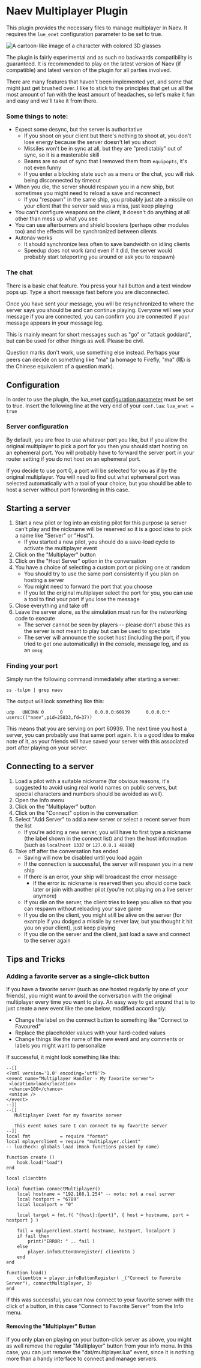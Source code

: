 # Naev Multiplayer Plugin

This plugin provides the necessary files to manage multiplayer in Naev. It requires the `lue_enet` configuration parameter to be set to true.

![A cartoon-like image of a character with colored 3D glasses](gfx/vn/characters/pers_mpauth.png?raw=true "The Original Multiplayer")

The plugin is fairly experimental and as such no backwards compatibility is guaranteed. It is recommended to play on the latest version of Naev (if compatible) and latest version of the plugin for all parties involved.

There are many features that haven't been implemented yet, and some that might just get brushed over. I like to stick to the principles that get us all the most amount of fun with the least amount of headaches, so let's make it fun and easy and we'll take it from there.

### Some things to note:

- Expect some desync, but the server is authoritative 
    - If you shoot on your client but there's nothing to shoot at, you don't lose energy because the server doesn't let you shoot
    - Missiles won't be in sync at all, but they are "predictably" out of sync, so it is a masterable skill
    - Beams are so out of sync that I removed them from `equipopts`, it's not even funny
    - If you enter a blocking state such as a menu or the chat, you will risk being disconnected by timeout
- When you die, the server should respawn you in a new ship, but sometimes you might need to reload a save and reconnect
    - If you "respawn" in the same ship, you probably just ate a missile on your client that the server said was a miss, just keep playing
- You can't configure weapons on the client, it doesn't do anything at all other than mess up what you see
- You can use afterburners and shield boosters (perhaps other modules too) and the effects will be synchronized between clients
- Autonav works 
    - It should synchronize less often to save bandwidth on idling clients
    - Speedup does not work (and even if it did, the server would probably start teleporting you around or ask you to respawn)

### The chat

There is a basic chat feature. You press your hail button and a text window pops up. Type a short message fast before you are disconnected.

Once you have sent your message, you will be resynchronized to where the server says you should be and can continue playing.
Everyone will see your message if you are connected, you can confirm you are connected if your message appears in your message log.

This is mainly meant for short messages such as "go" or "attack goddard", but can be used for other things as well. Please be civil.

Question marks don't work, use something else instead. Perhaps your peers can decide on something like "ma" (a homage to Firefly, "ma" (嗎) is the Chinese equivalent of a question mark).

## Configuration

In order to use the plugin, the lua\_enet [configuration parameter](https://github.com/naev/naev/wiki/FAQ#where-is-conflua-stored) must be set to true.
Insert the following line at the very end of your `conf.lua`: `lua_enet = true`

### Server configuration

By default, you are free to use whatever port you like, but if you allow the original multiplayer to pick a port for you then you should start hosting on an ephemeral port.
You will probably have to forward the server port in your router setting if you do not host on an ephemeral port.

If you decide to use port 0, a port will be selected for you as if by the original multiplayer. You will need to find out what ephemeral port was selected automatically with a tool of your choice, but you should be able to host a server without port forwarding in this case.

## Starting a server

1. Start a new pilot or log into an existing pilot for this purpose (a server can't play and the nickname will be reserved so it is a good idea to pick a name like "Server" or "Host").
    - If you started a new pilot, you should do a save-load cycle to activate the multiplayer event
2. Click on the "Multiplayer" button
3. Click on the "Host Server" option in the conversation
4. You have a choice of selecting a custom port or picking one at random
    - You should try to use the same port consistently if you plan on hosting a server
    - You might need to forward the port that you choose
    - If you let the original multiplayer select the port for you, you can use a tool to find your port if you lose the message
5. Close everything and take off
6. Leave the server alone, as the simulation must run for the networking code to execute
    - The server cannot be seen by players -- please don't abuse this as the server is not meant to play but can be used to spectate
    - The server will announce the socket host (including the port, if you tried to get one automatically) in the console, message log, and as an `omsg`

### Finding your port

Simply run the following command immediately after starting a server:

    ss -tulpn | grep naev

The output will look something like this:

    udp   UNCONN 0      0            0.0.0.0:60939      0.0.0.0:*    users:(("naev",pid=25833,fd=37))

This means that you are serving on port 60939. The next time you host a server, you can probably use that same port again. It is a good idea to make note of it, as your friends will have saved your server with this associated port after playing on your server.

## Connecting to a server

1. Load a pilot with a suitable nickname (for obvious reasons, it's suggested to avoid using real world names on public servers, but special characters and numbers should be avoided as well).
2. Open the Info menu
3. Click on the "Multiplayer" button
4. Click on the "Connect" option in the conversation
5. Select "Add Server" to add a new server or select a recent server from the list
    - If you're adding a new server, you will have to first type a nickname (the label shown in the connect list) and then the host information (such as `localhost 1337` or `127.0.0.1 48888`)
6. Take off after the conversation has ended
    - Saving will now be disabled until you load again
    - If the connection is successful, the server will respawn you in a new ship
    - If there is an error, your ship will broadcast the error message
        - If the error is: nickname is reserved then you should come back later or join with another pilot (you're not playing on a live server anymore)
    - If you die on the server, the client tries to keep you alive so that you can respawn without reloading your save game
    - If you die on the client, you might still be alive on the server (for example if you dodged a missile by server law, but you thought it hit you on your client), just keep playing
    - If you die on the server and the client, just load a save and connect to the server again

## Tips and Tricks

### Adding a favorite server as a single-click button

If you have a favorite server (such as one hosted regularly by one of your friends), you might want to avoid the conversation with the original multiplayer every time you want to play. An easy way to get around that is to just create a new event like the one below, modified accordingly:
- Change the label on the connect button to something like "Connect to Favoured"
- Replace the placeholder values with your hard-coded values
- Change things like the name of the new event and any comments or labels you might want to personalize

If successful, it might look something like this:

    --[[
    <?xml version='1.0' encoding='utf8'?>
    <event name="Multiplayer Handler - My favorite server">
     <location>load</location>
     <chance>100</chance>
     <unique />
    </event>
    --]]
    --[[
       Multiplayer Event for my favorite server

       This event makes sure I can connect to my favorite server
    --]]
    local fmt           = require "format"
    local mplayerclient = require "multiplayer.client"
    -- luacheck: globals load (Hook functions passed by name)

    function create ()
        hook.load("load")
    end

    local clientbtn

    local function connectMultiplayer()
        local hostname = "192.168.1.254" -- note: not a real server
        local hostport = "6789"
        local localport = "0"

        local target = fmt.f( "{host}:{port}", { host = hostname, port = hostport } )

        fail = mplayerclient.start( hostname, hostport, localport )
        if fail then
            print("ERROR: " .. fail )
        else
            player.infoButtonUnregister( clientbtn )
        end
    end

    function load()
        clientbtn = player.infoButtonRegister( _("Connect to Favorite Server"), connectMultiplayer, 3)
    end

If this was successful, you can now connect to your favorite server with the click of a button, in this case "Connect to Favorite Server" from the Info menu.

#### Removing the "Multiplayer" Button

If you only plan on playing on your button-click server as above, you might as well remove the regular "Multiplayer" button from your info menu. In this case, you can just remove the "dat/multiplayer.lua" event, since it is nothing more than a handy interface to connect and manage servers.

